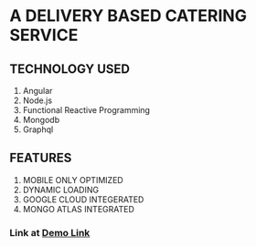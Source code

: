 # A DELIVERY BASED CATERING SERVICE

## TECHNOLOGY USED

1. Angular
2. Node.js
3. Functional Reactive Programming
4. Mongodb
5. Graphql

## FEATURES

1. MOBILE ONLY OPTIMIZED
2. DYNAMIC LOADING
3. GOOGLE CLOUD INTEGERATED
4. MONGO ATLAS INTEGRATED

### Link at [Demo Link](http://tushsticks.rj.r.appspot.com/)
